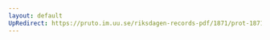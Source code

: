 ```yaml
---
layout: default
UpRedirect: https://pruto.im.uu.se/riksdagen-records-pdf/1871/prot-1871--ak--211/prot-1871--ak--211_001.pdf
---
```

